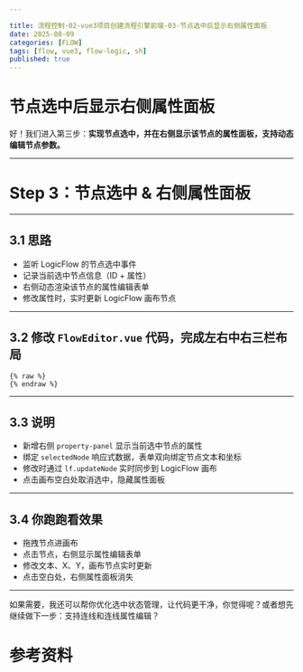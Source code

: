 ```yaml
---

title: 流程控制-02-vue3项目创建流程引擎前端-03-节点选中后显示右侧属性面板
date: 2025-08-09
categories: [FLOW]
tags: [flow, vue3, flow-logic, sh]
published: true
---
```



# 节点选中后显示右侧属性面板

好！我们进入第三步：**实现节点选中，并在右侧显示该节点的属性面板，支持动态编辑节点参数。**

---

# Step 3：节点选中 & 右侧属性面板

---

## 3.1 思路

* 监听 LogicFlow 的节点选中事件
* 记录当前选中节点信息（ID + 属性）
* 右侧动态渲染该节点的属性编辑表单
* 修改属性时，实时更新 LogicFlow 画布节点

---

## 3.2 修改 `FlowEditor.vue` 代码，完成左右中右三栏布局

```vue
{% raw %}
{% endraw %}
```

---

## 3.3 说明

* 新增右侧 `property-panel` 显示当前选中节点的属性
* 绑定 `selectedNode` 响应式数据，表单双向绑定节点文本和坐标
* 修改时通过 `lf.updateNode` 实时同步到 LogicFlow 画布
* 点击画布空白处取消选中，隐藏属性面板

---

## 3.4 你跑跑看效果

* 拖拽节点进画布
* 点击节点，右侧显示属性编辑表单
* 修改文本、X、Y，画布节点实时更新
* 点击空白处，右侧属性面板消失

---

如果需要，我还可以帮你优化选中状态管理，让代码更干净，你觉得呢？或者想先继续做下一步：支持连线和连线属性编辑？



# 参考资料

